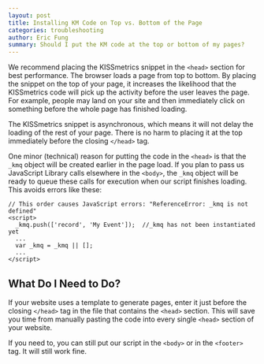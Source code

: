 ```yaml
---
layout: post
title: Installing KM Code on Top vs. Bottom of the Page
categories: troubleshooting
author: Eric Fung
summary: Should I put the KM code at the top or bottom of my pages?
---
```

We recommend placing the KISSmetrics snippet in the `<head>` section for best performance. The browser loads a page from top to bottom. By placing the snippet on the top of your page, it increases the likelihood that the KISSmetrics code will pick up the activity before the user leaves the page. For example, people may land on your site and then immediately click on something before the whole page has finished loading. 

The KISSmetrics snippet is asynchronous, which means it will not delay the loading of the rest of your page. There is no harm to placing it at the top immediately before the closing `</head>` tag.

One minor (technical) reason for putting the code in the `<head>` is that the `_kmq` object will be created earlier in the page load. If you plan to pass us JavaScript Library calls elsewhere in the `<body>`, the `_kmq` object will be ready to queue these calls for execution when our script finishes loading. This avoids errors like these:

    // This order causes JavaScript errors: "ReferenceError: _kmq is not defined"
    <script>
      _kmq.push(['record', 'My Event']);  //_kmq has not been instantiated yet
      ...	 
      var _kmq = _kmq || [];
      ...
	</script>

## What Do I Need to Do?

If your website uses a template to generate pages, enter it just before the closing `</head>` tag in the file that contains the `<head>` section. This will save you time from manually pasting the code into every single `<head>` section of your website.

If you need to, you can still put our script in the `<body>` or in the `<footer>` tag. It will still work fine.
